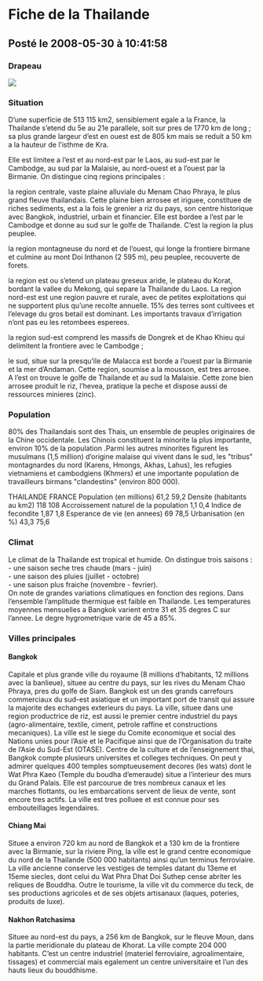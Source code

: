# Fiche de la Thailande
## Posté le 2008-05-30 à 10:41:58

<h3>Drapeau</h3>
<img src="http://www.diplomatie.gouv.fr/fr/pays-zones-geo_833/thailande_559/fr/IMG/rubon559.jpg" />

<h3>Situation</h3>

<p>D’une superficie de 513 115 km2, sensiblement egale a la France, la Thailande s’etend du 5e au 21e parallele, soit sur pres de 1770 km de long ; sa plus grande largeur d’est en ouest est de 805 km mais se reduit a 50 km a la hauteur de l’isthme de Kra. </p>
Elle est limitee a l’est et au nord-est par le Laos, au sud-est par le Cambodge, au sud par la Malaisie, au nord-ouest et a l’ouest par la Birmanie. On distingue cinq regions principales :

la region centrale, vaste plaine alluviale du Menam Chao Phraya, le plus grand fleuve thailandais. Cette plaine bien arrosee et iriguee, constituee de riches sediments, est a la fois le grenier a riz du pays, son centre historique avec Bangkok, industriel, urbain et financier. Elle est bordee a l’est par le Cambodge et donne au sud sur le golfe de Thailande. C’est la region la plus peuplee. </p>

<p>la region montagneuse du nord et de l’ouest, qui longe la frontiere birmane et culmine au mont Doi Inthanon (2 595 m), peu peuplee, recouverte de forets. </p>

<p>la region est ou s’etend un plateau greseux aride, le plateau du Korat, bordant la vallee du Mekong, qui separe la Thailande du Laos. La region nord-est est une region pauvre et rurale, avec de petites exploitations qui ne supportent plus qu’une recolte annuelle. 15% des terres sont cultivees et l’elevage du gros betail est dominant. Les importants travaux d’irrigation n’ont pas eu les retombees esperees. </p>

<p>la region sud-est comprend les massifs de Dongrek et de Khao Khieu qui delimitent la frontiere avec le Cambodge ; </p>

<p>le sud, situe sur la presqu’ile de Malacca est borde a l’ouest par la Birmanie et la mer d’Andaman. Cette region, soumise a la mousson, est tres arrosee. A l’est on trouve le golfe de Thailande et au sud la Malaisie. Cette zone bien arrosee produit le riz, l’hevea, pratique la peche et dispose aussi de ressources minieres (zinc). </p>


<h3>Population</h3>
<p>80% des Thailandais sont des Thais, un ensemble de peuples originaires de la Chine occidentale. Les Chinois constituent la minorite la plus importante, environ 10% de la population .Parmi les autres minorites figurent les musulmans (1,5 million) d’origine malaise qui vivent dans le sud, les "tribus" montagnardes du nord (Karens, Hmongs, Akhas, Lahus), les refugies vietnamiens et cambodgiens (Khmers) et une importante population de travailleurs birmans "clandestins" (environ 800 000). </p>

 THAILANDE  FRANCE
Population (en millions)  61,2  59,2
Densite (habitants au km2)  118  108
Accroissement naturel de la population  1,1  0,4
Indice de fecondite  1,87  1,8
Esperance de vie (en annees)  69  78,5
Urbanisation (en %)  43,3  75,6


<h3>Climat</h3>
<p>Le climat de la Thailande est tropical et humide. On distingue trois saisons : <br />
- une saison seche tres chaude (mars - juin) <br />
- une saison des pluies (juillet - octobre) <br />
- une saison plus fraiche (novembre - fevrier). <br />
On note de grandes variations climatiques en fonction des regions. Dans l’ensemble l’amplitude thermique est faible en Thailande. Les temperatures moyennes mensuelles a Bangkok varient entre 31 et 35 degres C sur l’annee. Le degre hygrometrique varie de 45 a 85%. </p>


<h3>Villes principales</h3>

<h4>Bangkok</h4>
<p>Capitale et plus grande ville du royaume (8 millions d’habitants, 12 millions avec la banlieue), situee au centre du pays, sur les rives du Menam Chao Phraya, pres du golfe de Siam. Bangkok est un des grands carrefours commerciaux du sud-est asiatique et un important port de transit qui assure la majorite des echanges exterieurs du pays. La ville, situee dans une region productrice de riz, est aussi le premier centre industriel du pays (agro-alimentaire, textile, ciment, petrole raffine et constructions mecaniques). La ville est le siege du Comite economique et social des Nations unies pour l’Asie et le Pacifique ainsi que de l’Organisation du traite de l’Asie du Sud-Est (OTASE). Centre de la culture et de l’enseignement thai, Bangkok compte plusieurs universites et colleges techniques. On peut y admirer quelques 400 temples somptueusement decores (les wats) dont le Wat Phra Kaeo (Temple du boudha d’emeraude) situe a l’interieur des murs du Grand Palais. Elle est parcourue de tres nombreux canaux et les marches flottants, ou les embarcations servent de lieux de vente, sont encore tres actifs. La ville est tres polluee et est connue pour ses embouteillages legendaires. </p>

<h4>Chiang Mai</h4>
<p>Situee a environ 720 km au nord de Bangkok et a 130 km de la frontiere avec la Birmanie, sur la riviere Ping, la ville est le grand centre economique du nord de la Thailande (500 000 habitants) ainsi qu’un terminus ferroviaire. La ville ancienne conserve les vestiges de temples datant du 13eme et 15eme siecles, dont celui du Wat Phra Dhat Doi Suthep cense abriter les reliques de Bouddha. Outre le tourisme, la ville vit du commerce du teck, de ses productions agricoles et de ses objets artisanaux (laques, poteries, produits de luxe). </p>

<h4>Nakhon Ratchasima</h4>
<p>Situee au nord-est du pays, a 256 km de Bangkok, sur le fleuve Moun, dans la partie meridionale du plateau de Khorat. La ville compte 204 000 habitants. C’est un centre industriel (materiel ferroviaire, agroalimentaire, tissages) et commercial mais egalement un centre universitaire et l’un des hauts lieux du bouddhisme.</p>
